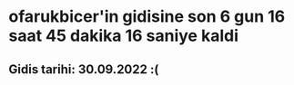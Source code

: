 # ofarukbicer'in gidisine son 6 gun 16 saat 45 dakika 16 saniye kaldi

## Gidis tarihi: 30.09.2022 :(